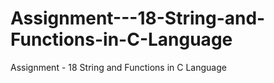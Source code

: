 # Assignment---18-String-and-Functions-in-C-Language
Assignment - 18 String and Functions in C Language
